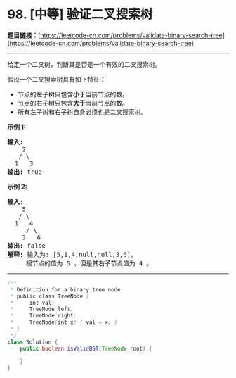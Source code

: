 # 98. [中等] 验证二叉搜索树

**题目链接：**[https://leetcode-cn.com/problems/validate-binary-search-tree](https://leetcode-cn.com/problems/validate-binary-search-tree)

---

<div class="content__1Y2H">
 <div class="notranslate">
  <p>给定一个二叉树，判断其是否是一个有效的二叉搜索树。</p> 
  <p>假设一个二叉搜索树具有如下特征：</p> 
  <ul> 
   <li>节点的左子树只包含<strong>小于</strong>当前节点的数。</li> 
   <li>节点的右子树只包含<strong>大于</strong>当前节点的数。</li> 
   <li>所有左子树和右子树自身必须也是二叉搜索树。</li> 
  </ul> 
  <p><strong>示例&nbsp;1:</strong></p> 
  <pre class="language-text"><strong>输入:</strong>
    2
   / \
  1   3
<strong>输出:</strong> true
</pre> 
  <p><strong>示例&nbsp;2:</strong></p> 
  <pre class="language-text"><strong>输入:
</strong>    5
   / \
  1   4
&nbsp;    / \
&nbsp;   3   6
<strong>输出:</strong> false
<strong>解释:</strong> 输入为: [5,1,4,null,null,3,6]。
&nbsp;    根节点的值为 5 ，但是其右子节点值为 4 。
</pre> 
 </div>
</div>

---

```java
/**
 * Definition for a binary tree node.
 * public class TreeNode {
 *     int val;
 *     TreeNode left;
 *     TreeNode right;
 *     TreeNode(int x) { val = x; }
 * }
 */
class Solution {
    public boolean isValidBST(TreeNode root) {
        
    }
}
```